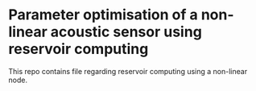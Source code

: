 # Parameter optimisation of a non-linear acoustic sensor using reservoir computing

This repo contains file regarding reservoir computing using a non-linear node.
